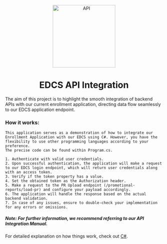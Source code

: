 <p style="text-align: center;" align="center">
 <img width="200" src="https://cdn.iconscout.com/icon/premium/png-256-thumb/api-integration-3919433-3246625.png" alt="API">
</p>

<div align="center">
 <h1>EDCS API Integration </h1>
</div>

The aim of this project is to highlight the smooth integration of backend APIs with our current enrollment application, directing data flow seamlessly to our EDCS application endpoint.

### How it works:
```
This application serves as a demonstration of how to integrate our Enrollment Application with our EDCS using C#. However, you have the flexibility to use other programming languages according to your preference.
The precise code can be found within Program.cs.

1. Authenticate with valid user credentials.
2. Upon successful authentication, the application will make a request to our EDCS login endpoint, which will return user credentials along with an access token.
3. Verify if the token property has a value.
4. Set the obtained token as the Authorization header.
5. Make a request to the PR Upload endpoint (/promotional-reports/load-pr) and configure your payload accordingly.
6. The application will handle the response based on the actual backend validation.
7. In case of any issues, ensure to double-check your implementation for any errors or omissions.
````

##### Note: For further information, we recommend referring to our API Integration Manual.    
For detailed explanation on how things work, check out [C#](https://learn.microsoft.com/en-us/dotnet/csharp/tour-of-csharp/).
